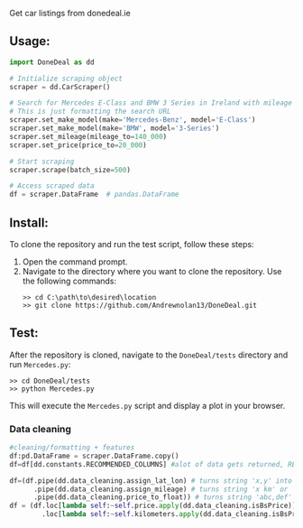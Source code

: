 Get car listings from donedeal.ie

## Usage:

```python
import DoneDeal as dd

# Initialize scraping object
scraper = dd.CarScraper()

# Search for Mercedes E-Class and BMW 3 Series in Ireland with mileage under 140,000km and price under 20,000
# This is just formatting the search URL
scraper.set_make_model(make='Mercedes-Benz', model='E-Class') 
scraper.set_make_model(make='BMW', model='3-Series')
scraper.set_mileage(mileage_to=140_000)
scraper.set_price(price_to=20_000)

# Start scraping
scraper.scrape(batch_size=500)

# Access scraped data
df = scraper.DataFrame  # pandas.DataFrame
```
## Install:
To clone the repository and run the test script, follow these steps:

1. Open the command prompt.
2. Navigate to the directory where you want to clone the repository. Use the following commands:
    ```
    >> cd C:\path\to\desired\location
    >> git clone https://github.com/Andrewnolan13/DoneDeal.git
    ```
## Test:
After the repository is cloned, navigate to the `DoneDeal/tests` directory and run `Mercedes.py`:
```
>> cd DoneDeal/tests
>> python Mercedes.py
```
This will execute the `Mercedes.py` script and display a plot in your browser.

### Data cleaning
```python
#cleaning/formatting + features
df:pd.DataFrame = scraper.DataFrame.copy()
df=df[dd.constants.RECOMMENDED_COLUMNS] #alot of data gets returned, RECOMMENDED_COLUMNS is an optional subset of columns 

df=(df.pipe(dd.data_cleaning.assign_lat_lon) # turns string 'x,y' into (float(x),float(y))
      .pipe(dd.data_cleaning.assign_mileage) # turns string 'x km' or 'x mi' into float(x) in km (turns mi to km)
      .pipe(dd.data_cleaning.price_to_float)) # turns string 'abc,def' into float(abcdef)
df = (df.loc[lambda self:~self.price.apply(dd.data_cleaning.isBsPrice)] # drops prices like 1234,123456,123456789,111111111 etc 
        .loc[lambda self:~self.kilometers.apply(dd.data_cleaning.isBsPrice)])# sometimes the mileage is bs too. sequential digits like 123456 are just so unlikely 
```